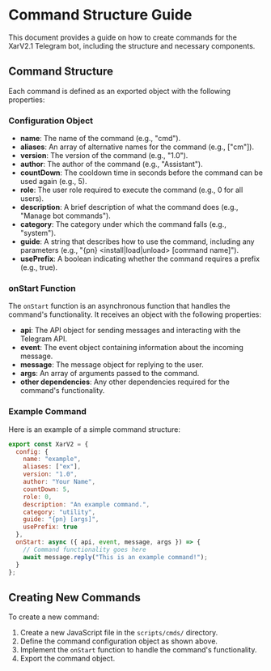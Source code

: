 # Command Structure Guide

This document provides a guide on how to create commands for the XarV2.1 Telegram bot, including the structure and necessary components.

## Command Structure

Each command is defined as an exported object with the following properties:

### Configuration Object
- **name**: The name of the command (e.g., "cmd").
- **aliases**: An array of alternative names for the command (e.g., ["cm"]).
- **version**: The version of the command (e.g., "1.0").
- **author**: The author of the command (e.g., "Assistant").
- **countDown**: The cooldown time in seconds before the command can be used again (e.g., 5).
- **role**: The user role required to execute the command (e.g., 0 for all users).
- **description**: A brief description of what the command does (e.g., "Manage bot commands").
- **category**: The category under which the command falls (e.g., "system").
- **guide**: A string that describes how to use the command, including any parameters (e.g., "{pn} <install|load|unload> [command name]").
- **usePrefix**: A boolean indicating whether the command requires a prefix (e.g., true).

### onStart Function
The `onStart` function is an asynchronous function that handles the command's functionality. It receives an object with the following properties:
- **api**: The API object for sending messages and interacting with the Telegram API.
- **event**: The event object containing information about the incoming message.
- **message**: The message object for replying to the user.
- **args**: An array of arguments passed to the command.
- **other dependencies**: Any other dependencies required for the command's functionality.

### Example Command
Here is an example of a simple command structure:

```javascript
export const XarV2 = {
  config: {
    name: "example",
    aliases: ["ex"],
    version: "1.0",
    author: "Your Name",
    countDown: 5,
    role: 0,
    description: "An example command.",
    category: "utility",
    guide: "{pn} [args]",
    usePrefix: true
  },
  onStart: async ({ api, event, message, args }) => {
    // Command functionality goes here
    await message.reply("This is an example command!");
  }
};
```

## Creating New Commands
To create a new command:
1. Create a new JavaScript file in the `scripts/cmds/` directory.
2. Define the command configuration object as shown above.
3. Implement the `onStart` function to handle the command's functionality.
4. Export the command object.
